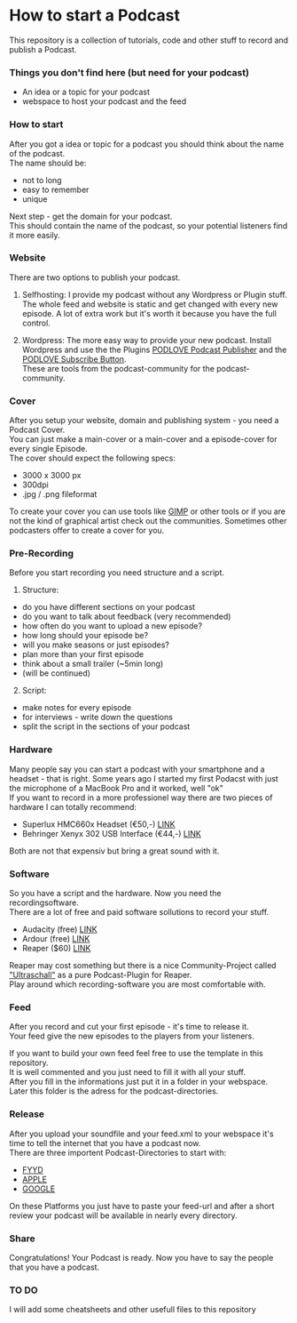# How to start a Podcast

This repository is a collection of tutorials, code and other stuff to record and publish a Podcast.  

### Things you don't find here (but need for your podcast)
- An idea or a topic for your podcast 
- webspace to host your podcast and the feed 

### How to start 
After you got a idea or topic for a podcast you should think about the name of the podcast.<br>
The name should be:<br>
* not to long
* easy to remember 
* unique 

Next step - get the domain for your podcast.<br> 
This should contain the name of the podcast, so your potential listeners find it more easily.<br>

### Website

There are two options to publish your podcast.<br>
1. Selfhosting:
  I provide my podcast without any Wordpress or Plugin stuff. The whole feed and website is static and get changed with every new episode. A lot of extra work but it's worth it because you have the full control.

2. Wordpress:
  The more easy way to provide your new podcast. Install Wordpress and use the the Plugins [PODLOVE Podcast Publisher](https://www.podlove.org) and the [PODLOVE Subscribe Button](https://www.podlove.org).<br>
  These are tools from the podcast-community for the podcast-community. 

### Cover
After you setup your website, domain and publishing system - you need a Podcast Cover.<br>
You can just make a main-cover or a main-cover and a episode-cover for every single Episode.<br>
The cover should expect the following specs:<br>

* 3000 x 3000 px 
* 300dpi
* .jpg / .png fileformat

To create your cover you can use tools like [GIMP](https://www.gimp.org) or other tools or if you are not the kind of graphical artist check out the communities. Sometimes other podcasters offer to create a cover for you.<br>

### Pre-Recording
Before you start recording you need structure and a script.<br>
1. Structure: 
  - do you have different sections on your podcast 
  - do you want to talk about feedback (very recommended)
  - how often do you want to upload a new episode?
  - how long should your episode be? 
  - will you make seasons or just episodes?
  - plan more than your first episode
  - think about a small trailer (~5min long)
  - (will be continued)

2. Script:
  - make notes for every episode
  - for interviews - write down the questions
  - split the script in the sections of your podcast

### Hardware
Many people say you can start a podcast with your smartphone and a headset - that is right. Some years ago I started my first Podacst with just the microphone of a MacBook Pro and it worked, well "ok"<br>
If you want to record in a more professionel way there are two pieces of hardware I can totally recommend:<br>
* Superlux HMC660x Headset (€50,-) [LINK](https://www.thomann.de/de/superlux_hmc_660_x.htm)
* Behringer Xenyx 302 USB Interface (€44,-) [LINK](https://www.thomann.de/de/behringer_xenyx_302_usb.htm)

Both are not that expensiv but bring a great sound with it.

### Software
So you have a script and the hardware. Now you need the recordingsoftware.<br>
There are a lot of free and paid software sollutions to record your stuff.

* Audacity (free) [LINK](https://www.audacity.de)
* Ardour (free) [LINK](https://www.ardour.org)
* Reaper ($60) [LINK](https://www.reaper.fm)

Reaper may cost something but there is a nice Community-Project called ["Ultraschall"](https://www.ultraschall.fm) as a pure Podcast-Plugin for Reaper.<br>
Play around which recording-software you are most comfortable with. 

### Feed
After you record and cut your first episode - it's time to release it.<br>
Your feed give the new episodes to the players from your listeners.<br>

If you want to build your own feed feel free to use the template in this repository.<br>
It is well commented and you just need to fill it with all your stuff.<br>
After you fill in the informations just put it in a folder in your webspace.<br>
Later this folder is the adress for the podcast-directories.<br>

### Release
After you upload your soundfile and your feed.xml to your webspace it's time to tell the internet that you have a podcast now.<br>
There are three importent Podcast-Directories to start with:<br>
* [FYYD](https://www.fyyd.de)
* [APPLE](https://itunesconnect.apple.com)
* [GOOGLE](https://podcastmanager.google.com)

On these Platforms you just have to paste your feed-url and after a short review your podcast will be available in nearly every directory.

### Share

Congratulations! Your Podcast is ready. Now you have to say the people that you have a podcast. 

### TO DO
I will add some cheatsheets and other usefull files to this repository

